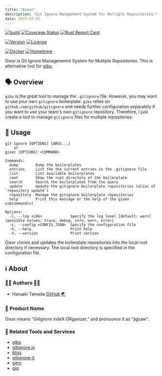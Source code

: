 ```yaml
---
title: "Gixor"
description: "Git Ignore Management System for Multiple Repositories."
date: 2025-02-25
---
```


[![build](https://github.com/tamada/gixor/actions/workflows/build.yaml/badge.svg)](https://github.com/tamada/gixor/actions/workflows/build.yaml)
[![Coverage Status](https://coveralls.io/repos/github/tamada/gixor/badge.svg?branch=main)](https://coveralls.io/github/tamada/gixor?branch=main)
[![Rust Report Card](https://rust-reportcard.xuri.me/badge/github.com/tamada/gixor)](https://rust-reportcard.xuri.me/report/github.com/tamada/gixor)

[![Version](https://img.shields.io/badge/Version-v0.3.0-green)](https://github.com/tamada/gixor/releases/tag/v0.3.0)
[![License](https://img.shields.io/badge/License-MIT-green)](https://github.com/tamada/gixor/blob/main/LICENSE)

[![Docker](https://img.shields.io/badge/Docker-ghcr.io/tamada/gixor:0.3.0-blue?logo=docker)](https://github.com/tamada/gixor/pkgs/container/gixor/)
[![Homebrew](https://img.shields.io/badge/Homebrew-tamada/tap/gixor-blue?logo=homebrew)](https://github.com/tamada/homebrew-tap)

Gixor is Git Ignore Managenemnt System for Multiple Repositories.
This is alternative tool for [gibo](https://github.com/simonwhitaker/gibo).

## 🗣️ Overview

`gibo` is the great tool to manage the `.gitignore` file.
However, you may want to use your own `gitignore` boilerplate. 
`gibo` relies on `github.com/github/gitignore` and needs further configuration separately if you want to use your team's own `gitignore` repository.
Therefore, I just create a tool to manage `gitignore` files for multiple repositories.

## 🏃 Usage

```shell
git ignore [OPTIONS] [ARGS...]
    or
gixor [OPTIONS] <COMMAND>

Commands:
  dump        Dump the boilerplates
  entries     List the the current entries in the .gitignore file
  list        List available boilerplates
  root        Show the root directory of the boilerplate
  search      Search the boilerplates from the query
  update      Update the gitignore boilerplate repositories (alias of `repository update`)
  repository  Manage the gitignore boilerplate repositories
  help        Print this message or the help of the given subcommand(s)

Options:
  -l, --log <LOG>             Specify the log level [default: warn] [possible values: trace, debug, info, warn, error]
  -c, --config <CONFIG_JSON>  Specify the configuration file
  -h, --help                  Print help
  -V, --version               Print version
```

Gixor clones and updates the boilerplate repositories into the local root directory if necessary.
The local root directory is specified in the configuration file.

## ℹ️ About

### 👩‍💻 Authors 👨‍💻

* Haruaki Tamada [GitHub](https://github.com/tamada) [🌏](https://tamada.github.io/)

### 🎃 Product Name

Gixor means "GitIgnore indeX ORganizer," and
pronounce it as "jigsaw".

### 🔗 Related Tools and Services

* [gibo](https://github.com/simonwhitaker/gibo)
* [gitignore.io](https://www.gitignore.io/)
* [bliss](https://github.com/ajmwagar/bliss)
* [gitignore-it](https://github.com/christopherkade/gitignore-it)
* [gitnr](https://github.com/reemus-dev/gitnr)
* [gig](https://github.com/shihanng/gig)
